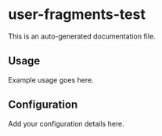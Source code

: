 # user-fragments-test

This is an auto-generated documentation file.

## Usage

Example usage goes here.

## Configuration

Add your configuration details here.